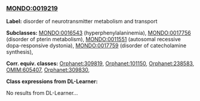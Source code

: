
### [MONDO:0019219](http://purl.obolibrary.org/obo/MONDO_0019219)
**Label:** disorder of neurotransmitter metabolism and transport

**Subclasses:** [MONDO:0016543](http://purl.obolibrary.org/obo/MONDO_0016543) (hyperphenylalaninemia), [MONDO:0017756](http://purl.obolibrary.org/obo/MONDO_0017756) (disorder of pterin metabolism), [MONDO:0011551](http://purl.obolibrary.org/obo/MONDO_0011551) (autosomal recessive dopa-responsive dystonia), [MONDO:0017759](http://purl.obolibrary.org/obo/MONDO_0017759) (disorder of catecholamine synthesis), 

**Corr. equiv. classes:** [Orphanet:309819](http://www.orpha.net/ORDO/Orphanet_309819), [Orphanet:101150](http://www.orpha.net/ORDO/Orphanet_101150), [Orphanet:238583](http://www.orpha.net/ORDO/Orphanet_238583), [OMIM:605407](http://purl.obolibrary.org/obo/OMIM_605407), [Orphanet:309830](http://www.orpha.net/ORDO/Orphanet_309830), 

**Class expressions from DL-Learner:**

No results from DL-Learner...



